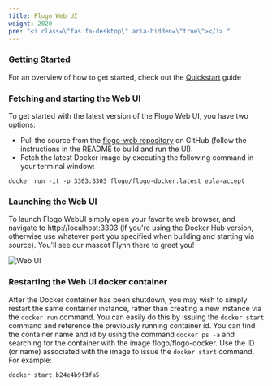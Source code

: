 ```yaml
---
title: Flogo Web UI
weight: 2020
pre: "<i class=\"fas fa-desktop\" aria-hidden=\"true\"></i> "
---
```


### Getting Started
For an overview of how to get started, check out the [Quickstart](../quickstart) guide

### Fetching and starting the Web UI
To get started with the latest version of the Flogo Web UI, you have two options:

* Pull the source from the [flogo-web repository](https://github.com/project-flogo/flogo-web) on GitHub (follow the instructions in the README to build and run the UI).
* Fetch the latest Docker image by executing the following command in your terminal window:

```docker run -it -p 3303:3303 flogo/flogo-docker:latest eula-accept```

### Launching the Web UI
To launch Flogo WebUI simply open your favorite web browser, and navigate to http://localhost:3303 (if you're using the Docker Hub version, otherwise use whatever port you specified when building and starting via source). You'll see our mascot Flynn there to greet you!

![Web UI](../../images/labs/helloworld/step1b.png)


### Restarting the Web UI docker container
After the Docker container has been shutdown, you may wish to simply restart the same container instance, rather than creating a new instance via the `docker run` command. You can easily do this by issuing the `docker start` command and reference the previously running container id. You can find the container name and id by using the command `docker ps -a` and searching for the container with the image flogo/flogo-docker. Use the ID (or name) associated with the image to issue the `docker start` command. For example:

```docker start b24e4b9f3fa5```